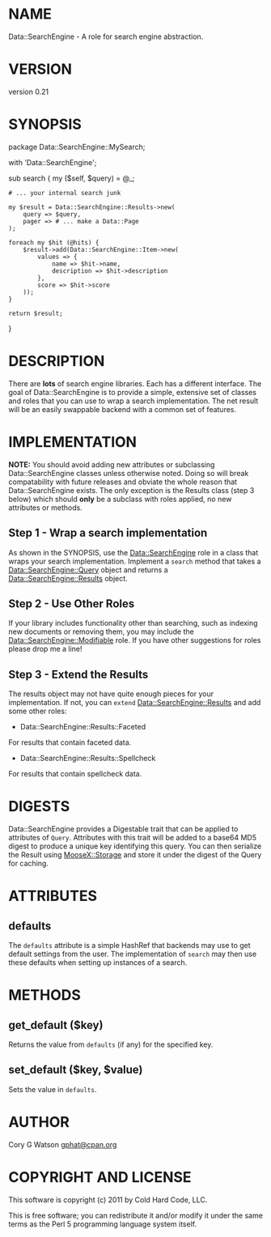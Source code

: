 # NAME

Data::SearchEngine - A role for search engine abstraction.

# VERSION

version 0.21

# SYNOPSIS

  package Data::SearchEngine::MySearch;

  with 'Data::SearchEngine';

  sub search {
    my ($self, $query) = @_;

    # ... your internal search junk

    my $result = Data::SearchEngine::Results->new(
        query => $query,
        pager => # ... make a Data::Page
    );

    foreach my $hit (@hits) {
        $result->add(Data::SearchEngine::Item->new(
            values => {
                name => $hit->name,
                description => $hit->description
            },
            score => $hit->score
        ));
    }

    return $result;
  }

# DESCRIPTION

There are __lots__ of search engine libraries.  Each has a different interface.
The goal of Data::SearchEngine is to provide a simple, extensive set of
classes and roles that you can use to wrap a search implementation.  The net
result will be an easily swappable backend with a common set of features.

# IMPLEMENTATION

__NOTE:__ You should avoid adding new attributes or subclassing
Data::SearchEngine classes unless otherwise noted. Doing so will break
compatability with future releases and obviate the whole reason that
Data::SearchEngine exists.  The only exception is the Results class (step 3
below) which should __only__ be a subclass with roles applied, no new attributes
or methods.

## Step 1 - Wrap a search implementation

As shown in the SYNOPSIS, use the [Data::SearchEngine](http://search.cpan.org/perldoc?Data::SearchEngine) role in a class that
wraps your search implementation.  Implement a `search` method that takes a
[Data::SearchEngine::Query](http://search.cpan.org/perldoc?Data::SearchEngine::Query) object and returns a
[Data::SearchEngine::Results](http://search.cpan.org/perldoc?Data::SearchEngine::Results) object.

## Step 2 - Use Other Roles

If your library includes functionality other than searching, such as indexing
new documents or removing them, you may include the 
[Data::SearchEngine::Modifiable](http://search.cpan.org/perldoc?Data::SearchEngine::Modifiable) role.  If you have other suggestions for
roles please drop me a line!

## Step 3 - Extend the Results

The results object may not have quite enough pieces for your implementation.
If not, you can `extend` [Data::SearchEngine::Results](http://search.cpan.org/perldoc?Data::SearchEngine::Results) and add some other
roles:

- Data::SearchEngine::Results::Faceted

For results that contain faceted data.

- Data::SearchEngine::Results::Spellcheck

For results that contain spellcheck data.

# DIGESTS

Data::SearchEngine provides a Digestable trait that can be applied to
attributes of `Query`.  Attributes with this trait will be added to
a base64 MD5 digest to produce a unique key identifying this query.  You can
then serialize the Result using [MooseX::Storage](http://search.cpan.org/perldoc?MooseX::Storage) and store it under the
digest of the Query for caching.

# ATTRIBUTES

## defaults

The `defaults` attribute is a simple HashRef that backends may use to get
default settings from the user.  The implementation of `search` may then use
these defaults when setting up instances of a search.

# METHODS

## get_default ($key)

Returns the value from `defaults` (if any) for the specified key.

## set_default ($key, $value)

Sets the value in `defaults`.

# AUTHOR

Cory G Watson <gphat@cpan.org>

# COPYRIGHT AND LICENSE

This software is copyright (c) 2011 by Cold Hard Code, LLC.

This is free software; you can redistribute it and/or modify it under
the same terms as the Perl 5 programming language system itself.
